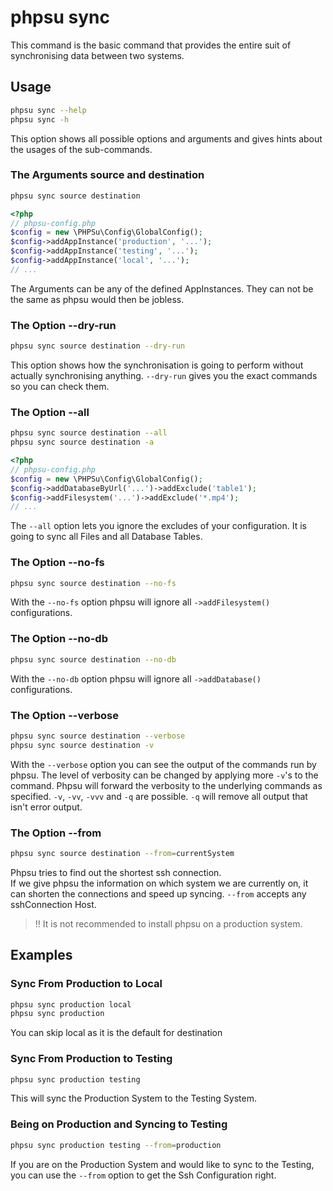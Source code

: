 # phpsu sync

This command is the basic command that provides the entire suit of synchronising data between two systems.

## Usage

```bash
phpsu sync --help
phpsu sync -h
```  

This option shows all possible options and arguments and gives hints about the usages of the sub-commands.

### The Arguments source and destination

```bash
phpsu sync source destination
```

```php
<?php
// phpsu-config.php
$config = new \PHPSu\Config\GlobalConfig();
$config->addAppInstance('production', '...');
$config->addAppInstance('testing', '...');
$config->addAppInstance('local', '...');
// ...
```

The Arguments can be any of the defined AppInstances. 
They can not be the same as phpsu would then be jobless.

### The Option --dry-run

```bash
phpsu sync source destination --dry-run 
``` 

This option shows how the synchronisation is going to perform without actually synchronising anything.
`--dry-run` gives you the exact commands so you can check them.

### The Option --all

```bash
phpsu sync source destination --all
phpsu sync source destination -a
``` 

```php
<?php
// phpsu-config.php
$config = new \PHPSu\Config\GlobalConfig();
$config->addDatabaseByUrl('...')->addExclude('table1');
$config->addFilesystem('...')->addExclude('*.mp4');
// ...
```

The `--all` option lets you ignore the excludes of your configuration. 
It is going to sync all Files and all Database Tables.


### The Option --no-fs

```bash
phpsu sync source destination --no-fs
``` 

With the `--no-fs` option phpsu will ignore all `->addFilesystem()` configurations.

### The Option --no-db

```bash
phpsu sync source destination --no-db
``` 

With the `--no-db` option phpsu will ignore all `->addDatabase()` configurations.

### The Option --verbose

```bash
phpsu sync source destination --verbose
phpsu sync source destination -v
``` 

With the `--verbose` option you can see the output of the commands run by phpsu.
The level of verbosity can be changed by applying more `-v`'s to the command.
Phpsu will forward the verbosity to the underlying commands as specified.
`-v`, `-vv`, `-vvv` and `-q` are possible. `-q` will remove all output that isn't error output.

### The Option --from

```bash
phpsu sync source destination --from=currentSystem
``` 

Phpsu tries to find out the shortest ssh connection.  
If we give phpsu the information on which system we are currently on,
it can shorten the connections and speed up syncing.
``--from`` accepts any sshConnection Host.  
> !! It is not recommended to install phpsu on a production system.


## Examples

### Sync From Production to Local

```bash
phpsu sync production local
phpsu sync production
``` 

You can skip local as it is the default for destination

### Sync From Production to Testing

```bash
phpsu sync production testing
``` 

This will sync the Production System to the Testing System.

### Being on Production and Syncing to Testing

```bash
phpsu sync production testing --from=production
``` 

If you are on the Production System and would like to sync to the Testing,
you can use the ``--from`` option to get the Ssh Configuration right.  

